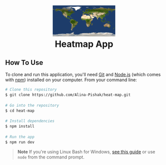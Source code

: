 <h1 align="center">
  <br>
  <a href="https://github.com/Alina-Pishak/heat-map"><img src="./src/img/empty-map.jpg" alt="Heatmap App" width="200"></a>
  <br>
Heatmap App
  <br>
</h1>

## How To Use

To clone and run this application, you'll need [Git](https://git-scm.com) and [Node.js](https://nodejs.org/en/download/) (which comes with [npm](http://npmjs.com)) installed on your computer. From your command line:

```bash
# Clone this repository
$ git clone https://github.com/Alina-Pishak/heat-map.git

# Go into the repository
$ cd heat-map

# Install dependencies
$ npm install

# Run the app
$ npm run dev
```

> **Note**
> If you're using Linux Bash for Windows, [see this guide](https://www.howtogeek.com/261575/how-to-run-graphical-linux-desktop-applications-from-windows-10s-bash-shell/) or use `node` from the command prompt.

